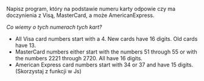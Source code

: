 Napisz program, który na podstawie numeru karty odpowie czy ma doczynienia z Visą, MasterCard, a może AmericanExpress.

*Co wiemy o tych numerach tych kart?*

  - All Visa card numbers start with a 4. New cards have 16 digits. Old cards have 13.
  - MasterCard numbers either start with the numbers 51 through 55 or with the numbers 2221 through 2720. All have 16 digits.
  - American Express card numbers start with 34 or 37 and have 15 digits.
(Skorzystaj z funkcji w Js)
